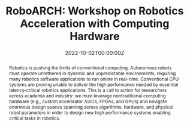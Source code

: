 ---
type: "courses"
title: "RoboARCH: Workshop on Robotics Acceleration with Computing Hardware"
title2: "A [MICRO 2022](https://microarch.org/micro55/) Workshop"
position: "Co-Organizer"
semesters: "Fall 2022"
# Code used for list order
semesterCode: "22.3"
date: "2022-10-02T00:00:00Z"
subtype: "workshop" # semester, MOOC, workshop, other

# Course Overiew Abstract.
abstract: "Robotics is pushing the limits of conventional computing. Autonomous robots must operate untethered in dynamic and unpredictable environments, requiring many robotics software applications to run online in real-time. Conventional CPU systems are proving unable to deliver the high performance needed by essential latency-critical robotics applications. This is a call to action for researchers across academia and industry: we must leverage nontraditional computing hardware (e.g., custom accelerator ASICs, FPGAs, and GPUs) and navigate enormous design spaces spanning across algorithms, hardware, and physical robot parameters in order to design new high performance systems enabling critical tasks in robotics."

abstract2: "This workshop aims to gather pioneers and innovators working at the intersection of robotics and computer architecture, and to provide an introduction to this exciting emerging field to the computer architecture community. Topics of interest include accelerators and systems for computer vision, mapping, localization, motion planning, control, and end-to-end learning, for all robotics systems, including drones, autonomous vehicles, satellites, submersibles, manipulators, quadrupeds, humanoids, and more!"

abstract3: "In particular, the objectives of this workshop are to: 1) Present thought-provoking talks spanning across the state-of-the-art of robotics acceleration; 2) Provide an introduction to this research topic for the computer architecture community; and 3)Encourage open-ended discussion and spark new collaborations using a workshop format with brief small-group breakout sessions between talks."

# Summary. An optional shortened abstract.
summary: "Robotics is pushing the limits of conventional computing. This is a call to action for researchers across academia and industry: we must leverage nontraditional computing hardware (e.g., custom accelerator ASICs, FPGAs, and GPUs) and navigate enormous design spaces spanning across algorithms, hardware, and physical robot parameters in order to design new high performance systems enabling critical tasks in robotics. This workshop aims to gather pioneers and innovators working at the intersection of robotics and computer architecture, and to provide an introduction to this exciting emerging field to the computer architecture community."

# Roles in the course
roles:
- Co-desgined the workshop
- Reviewed poster submissions
- Supported website developemnt

# Awards
#awards:
#- TBD

tags:
- Robotics
- Computer Architecture
- Hadware Acceleration
- Perception
- Mapping & Localization
- Planning
- Control

featured: false
outreach: false
projects: []

links:
- name: Website
  url: https://sites.google.com/g.harvard.edu/roboarch2022/

# Featured image -- named `featured.jpg/png` in this folder. 
image:
  caption: ''
  focal_point: ''
  preview_only: false

---